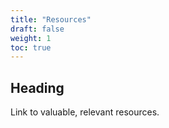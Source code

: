 ```yaml
---
title: "Resources"
draft: false
weight: 1
toc: true
---
```


## Heading

Link to valuable, relevant resources.
